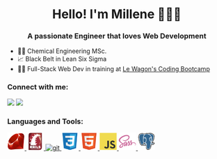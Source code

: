 <h1 align="center">Hello! I'm Millene 👩🏻‍💻</h1>

<h3 align="center">A passionate Engineer that loves Web Development</h3>

- 👩‍🔬 Chemical Engineering MSc.
- 📈 Black Belt in Lean Six Sigma
- 👩‍🎓 Full-Stack Web Dev in training at [Le Wagon's Coding Bootcamp](https://www.lewagon.com/)

<h3 align="left">Connect with me:</h3>
<p align="left">
    <a href="https://www.linkedin.com/in/millene-prado-92358798/" target="_blank"><img src="https://img.shields.io/badge/-LinkedIn-%230077B5?style=for-the-badge&logo=linkedin&logoColor=white"></a>
    <a href="https://www.instagram.com/millene_prado/" target="_blank"><img src="https://img.shields.io/badge/-Instagram-%23E4405F?style=for-the-badge&logo=instagram&logoColor=white"></a> </p>


<h3 align="left">Languages and Tools:</h3>
<p align="left">  <a href="https://www.ruby-lang.org/en/" target="_blank"> <img src="https://raw.githubusercontent.com/devicons/devicon/master/icons/ruby/ruby-original.svg" alt="ruby" width="40" height="40"/> </a> <a href="https://rubyonrails.org/" target="_blank"> <img src="https://raw.githubusercontent.com/devicons/devicon/master/icons/rails/rails-original-wordmark.svg" alt="rails" width="40" height="40"/> </a>  <a href="https://git-scm.com/" target="_blank"> <img src="https://www.vectorlogo.zone/logos/git-scm/git-scm-icon.svg" alt="git" width="40" height="40"/> </a> <a href="https://www.w3schools.com/css/" target="_blank"> <img src="https://raw.githubusercontent.com/devicons/devicon/master/icons/css3/css3-original.svg" alt="css3" width="40" height="40"/> </a> <a href="https://www.w3.org/html/" target="_blank"> <img src="https://raw.githubusercontent.com/devicons/devicon/master/icons/html5/html5-original.svg" alt="html5" width="40" height="40"/> </a> <a href="https://developer.mozilla.org/en-US/docs/Web/JavaScript" target="_blank"> <img src="https://raw.githubusercontent.com/devicons/devicon/master/icons/javascript/javascript-original.svg" alt="javascript" width="40" height="40"/> <a href="https://sass-lang.com" target="_blank"> <img src="https://raw.githubusercontent.com/devicons/devicon/master/icons/sass/sass-original.svg" alt="sass" width="40" height="40"/> </a> <a href="https://www.postgresql.org/"> <img src="https://raw.githubusercontent.com/devicons/devicon/master/icons/postgresql/postgresql-original.svg" alt="postgresql" width="40" height="40"/> </a>    </p>



